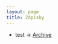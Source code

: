 ```yaml
---
layout: page
title: Zápisky
---
```


- test -> [Archive](https://matejtechlovsky.github.io/ai/note/archive)
